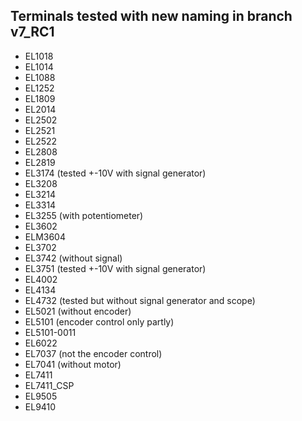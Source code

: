 ## Terminals tested with new naming in branch v7_RC1
* EL1018
* EL1014
* EL1088
* EL1252
* EL1809
* EL2014
* EL2502
* EL2521
* EL2522
* EL2808
* EL2819
* EL3174 (tested +-10V with signal generator)
* EL3208
* EL3214
* EL3314
* EL3255 (with potentiometer)
* EL3602
* ELM3604
* EL3702
* EL3742 (without signal)
* EL3751 (tested +-10V with signal generator)
* EL4002
* EL4134
* EL4732 (tested but without signal generator and scope)
* EL5021 (without encoder)
* EL5101 (encoder control only partly)
* EL5101-0011
* EL6022
* EL7037 (not the encoder control)
* EL7041 (without motor)
* EL7411
* EL7411_CSP
* EL9505
* EL9410
